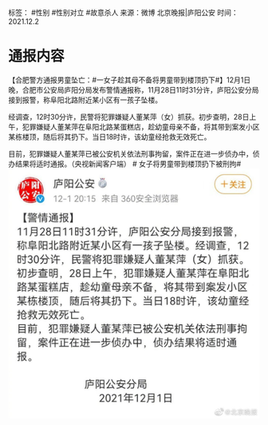 标签： #性别 #性别对立 #故意杀人
来源：微博 北京晚报|庐阳公安
时间：2021.12.2
# 通报内容
【合肥警方通报男童坠亡：#一女子趁其母不备将男童带到楼顶扔下#】12月1日晚，合肥市公安局庐阳分局发布警情通报称，11月28日11时31分许，庐阳公安分局接到报警，称阜阳北路附近某小区有一孩子坠楼。  
  
经调查，12时30分许，民警将犯罪嫌疑人董某萍（女）抓获。初步查明，28日上午，犯罪嫌疑人董某萍在阜阳北路某蛋糕店，趁幼童母亲不备，将其带到案发小区某栋楼顶，随后将其扔下。当日18时许，该幼童经抢救无效死亡。  
  
目前，犯罪嫌疑人董某萍已被公安机关依法刑事拘留，案件正在进一步侦办中，侦办结果将适时通报。（央视新闻客户端） # 女子将男童带到楼顶扔下被刑拘#
[![img-1673933836941ac62e3bbb8508afe7a8319de1f551d5086f960352cda5114245d1ac714b6e34a.jpg](https://raw.githubusercontent.com/bluntvoice/mypic/main/img-1673933836941ac62e3bbb8508afe7a8319de1f551d5086f960352cda5114245d1ac714b6e34a.jpg)](https://raw.githubusercontent.com/bluntvoice/mypic/main/img-1673933836941ac62e3bbb8508afe7a8319de1f551d5086f960352cda5114245d1ac714b6e34a.jpg)